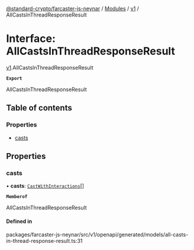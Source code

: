 [@standard-crypto/farcaster-js-neynar](../README.md) / [Modules](../modules.md) / [v1](../modules/v1.md) / AllCastsInThreadResponseResult

# Interface: AllCastsInThreadResponseResult

[v1](../modules/v1.md).AllCastsInThreadResponseResult

**`Export`**

AllCastsInThreadResponseResult

## Table of contents

### Properties

- [casts](v1.AllCastsInThreadResponseResult.md#casts)

## Properties

### casts

• **casts**: [`CastWithInteractions`](../modules/v1.md#castwithinteractions)[]

**`Memberof`**

AllCastsInThreadResponseResult

#### Defined in

packages/farcaster-js-neynar/src/v1/openapi/generated/models/all-casts-in-thread-response-result.ts:31
